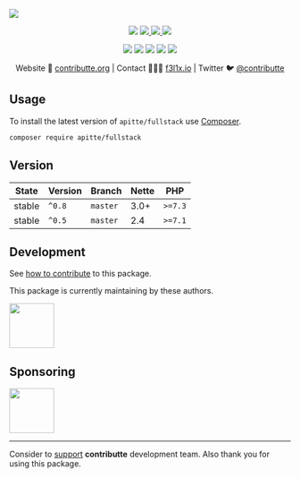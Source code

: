 ![](https://heatbadger.now.sh/github/readme/contributte/apitte-fullstack/)

<p align=center>
  <a href="https://github.com/apitte/fullstack/actions"><img src="https://badgen.net/github/checks/apitte/fullstack/master?cache=300"></a>
  <a href="https://coveralls.io/r/apitte/fullstack"> <img src="https://badgen.net/coveralls/c/github/apitte/fullstack?cache=300"> </a>
  <a href="https://packagist.org/packages/apitte/fullstack"> <img src="https://badgen.net/packagist/dm/apitte/fullstack"> </a>
  <a href="https://packagist.org/packages/apitte/fullstack"> <img src="https://badgen.net/packagist/v/apitte/fullstack"> </a>
</p>
<p align=center>
  <a href="https://packagist.org/packages/apitte/fullstack"><img src="https://badgen.net/packagist/php/apitte/fullstack"></a>
  <a href="https://github.com/contributte/apitte-fullstack"><img src="https://badgen.net/github/license/contributte/apitte-fullstack"></a>
  <a href="https://bit.ly/ctteg"><img src="https://badgen.net/badge/support/gitter/cyan"></a>
  <a href="https://bit.ly/cttfo"><img src="https://badgen.net/badge/support/forum/yellow"></a>
  <a href="https://contributte.org/partners.html"><img src="https://badgen.net/badge/become/a%20patron/F96854"></a>
<p>

<p align=center>
Website 🚀 <a href="https://contributte.org">contributte.org</a> | Contact 👨🏻‍💻 <a href="https://f3l1x.io">f3l1x.io</a> | Twitter 🐦 <a href="https://twitter.com/contributte">@contributte</a>
</p>

## Usage

To install the latest version of `apitte/fullstack` use [Composer](https://getcomposer.org).

```bash
composer require apitte/fullstack
```

## Version

| State       | Version | Branch   | Nette | PHP     |
|-------------|---------|----------|-------|---------|
| stable      | `^0.8`  | `master` | 3.0+  | `>=7.3` |
| stable      | `^0.5`  | `master` | 2.4   | `>=7.1` |

## Development

See [how to contribute](https://contributte.org/contributing.html) to this package.

This package is currently maintaining by these authors.

<a href="https://github.com/f3l1x">
  <img width="80" height="80" src="https://avatars2.githubusercontent.com/u/538058?v=3&s=80">
</a>

## Sponsoring

<a href="https://github.com/tlapnet">
  <img width="80" height="80" src="https://avatars1.githubusercontent.com/u/22914186?s=80&v=4">
</a>

-----

Consider to [support](https://contributte.org/partners.html) **contributte** development team.
Also thank you for using this package.
